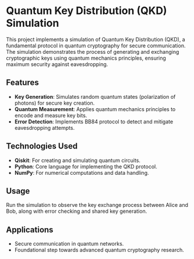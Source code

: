 # Quantum Key Distribution (QKD) Simulation  

This project implements a simulation of Quantum Key Distribution (QKD), a fundamental protocol in quantum cryptography for secure communication. The simulation demonstrates the process of generating and exchanging cryptographic keys using quantum mechanics principles, ensuring maximum security against eavesdropping.  

## Features  
- **Key Generation**: Simulates random quantum states (polarization of photons) for secure key creation.  
- **Quantum Measurement**: Applies quantum mechanics principles to encode and measure key bits.  
- **Error Detection**: Implements BB84 protocol to detect and mitigate eavesdropping attempts.  

## Technologies Used  
- **Qiskit**: For creating and simulating quantum circuits.  
- **Python**: Core language for implementing the QKD protocol.  
- **NumPy**: For numerical computations and data handling.  

## Usage  
Run the simulation to observe the key exchange process between Alice and Bob, along with error checking and shared key generation.  

## Applications  
- Secure communication in quantum networks.  
- Foundational step towards advanced quantum cryptography research.  


